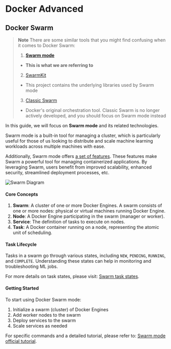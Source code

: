 # Docker Advanced

## Docker Swarm

> **Note**
> There are some similar tools that you might find confusing when it comes to Docker Swarm:
> 1. [**Swarm mode**](https://docs.docker.com/engine/swarm/)
> * **This is what we are referring to**
> 2. [SwarmKit](https://github.com/moby/swarmkit)
> * This project contains the underlying libraries used by Swarm mode
> 3. [Classic Swarm](https://github.com/docker-archive/classicswarm)
> * Docker's original orchestration tool. Classic Swarm is no longer actively developed, and you should focus on Swarm mode instead

In this guide, we will focus on **Swarm mode** and its related technologies.

Swarm mode is a built-in tool for managing a cluster, which is particularly useful for those of us looking to distribute and scale machine learning workloads across multiple machines with ease.

Additionally, Swarm mode offers [a set of features](https://docs.docker.com/engine/swarm/#feature-highlights). These features make Swarm a powerful tool for managing containerized applications. By leveraging Swarm, users benefit from improved scalability, enhanced security, streamlined deployment processes, etc.

![Swarm Diagram](https://docs.docker.com/engine/swarm/images/swarm-diagram.webp)

#### Core Concepts
1. **Swarm**: A cluster of one or more Docker Engines. A swarm consists of one or more nodes: physical or virtual machines running Docker Engine.
2. **Node**: A Docker Engine participating in the swarm (manager or worker).
3. **Service**: The definition of tasks to execute on nodes.
4. **Task**: A Docker container running on a node, representing the atomic unit of scheduling.

#### Task Lifecycle

Tasks in a swarm go through various states, including `NEW`, `PENDING`, `RUNNING`, and `COMPLETE`. Understanding these states can help in monitoring and troubleshooting ML jobs.

For more details on task states, please visit: [Swarm task states](https://docs.docker.com/engine/swarm/how-swarm-mode-works/swarm-task-states/).

#### Getting Started

To start using Docker Swarm mode:

1. Initialize a swarm (cluster) of Docker Engines
2. Add worker nodes to the swarm
3. Deploy services to the swarm
4. Scale services as needed

For specific commands and a detailed tutorial, please refer to: [Swarm mode official tutorial](https://docs.docker.com/engine/swarm/swarm-tutorial/).